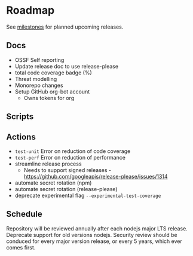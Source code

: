 # Roadmap

See [milestones](https://github.com/willfarrell/template-npm/milestones) for planned upcoming releases.

## Docs

- OSSF Self reporting
- Update release doc to use release-please
- total code coverage badge (%)
- Threat modelling
- Monorepo changes
- Setup GitHub org-bot account
  - Owns tokens for org

## Scripts

## Actions

- `test-unit` Error on reduction of code coverage
- `test-perf` Error on reduction of performance
- streamline release process
  - Needs to support signed releases - https://github.com/googleapis/release-please/issues/1314
- automate secret rotation (npm)
- automate secret rotation (release-please)
- deprecate experimental flag `--experimental-test-coverage`

## Schedule

Repository will be reviewed annually after each nodejs major LTS release. Deprecate support for old versions nodejs.
Security review should be conduced for every major version release, or every 5 years, which ever comes first.
